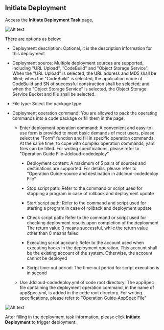 ## Initiate Deployment

Access the **Initiate Deployment Task** page,

![Alt text](https://github.com/jdcloudcom/cn/blob/edit/image/CodeDeploy/Ch/Oper-9%EF%BC%88Ch%EF%BC%89.png)

There are options as below:

- Deployment description: Optional, it is the description information for this deployment
- Deployment source: Multiple deployment sources are supported, including "URL Upload", "CodeBuild" and "Object Storage Service". When the "URL Upload" is selected, the URL address and MD5 shall be filled; when the "CodeBuild" is selected, the application name of CodeBuild and SN of successful construction shall be selected; and when the "Object Storage Service" is selected, the Object Storage Service Bucket and file shall be selected.
- File type: Select the package type
- Deployment operation command: You are allowed to pack the operating commands into a code package or fill them in the page.

   - Enter deployment operation command: A convenient and easy-to-use form is provided to meet basic demands of most users, please select the "Form" function and fill in specific operation commands. At the same time, to cope with complex operation commands, yaml files can be filled. For writing specifications, please refer to "Operation Guide File-Jdcloud-codedeploy"
  
      - Deployment content: A maximum of 5 pairs of sources and destinations are supported. For details, please refer to "Operation Guide-source and destination in Jdcloud-codedeploy File"
     
      - Stop script path: Refer to the command or script used for stopping a program in case of rollback and deployment update
     
      - Start script path: Refer to the command and script used for starting a program in case of rollback and deployment update
     
      - Check script path: Refer to the command or script used for checking deployment results upon completion of the deployment The return value 0 means successful, while the return value other than 0 means failed
      
      - Executing script account: Refer to the account used when executing hooks in the deployment operation. This account shall be the existing account of the system. Otherwise, the account cannot be deployed
     
      - Script time-out period: The time-out period for script execution is in second
     
   - Use Jdcloud-codedeploy.yml of code root directory: The appSpec file containing the deployment operation command, in the name of appSpec.yml, is added in the code root directory. For writing specifications, please refer to "Operation Guide-AppSpec File"

![Alt text](https://github.com/jdcloudcom/cn/blob/edit/image/CodeDeploy/Ch/Oper-10%EF%BC%88Ch%EF%BC%89.png)


After filling in the deployment task information, please click **Initiate Deployment** to trigger deployment.

